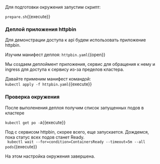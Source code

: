 Для  подготовки окружения запустим скрипт: 

`prepare.sh`{{execute}}

### Деплой приложения httpbin
Для демонстрации доступа к api будем использовать приложение httpbin.  

Изучим манифест деплоя:
`httpbin.yaml`{{open}}

Мы создаем деплоймент приложения, сервис для обращения к нему и ingress для доступа к сервису из-за пределов кластера.

Давайте применим манифест командой:  
`kubectl apply -f httpbin.yaml`{{execute}}

### Проверка окружения
После выполенения деплоя получим список запущенных подов в кластере

`kubectl get po -A`{{execute}}

Под с сервисом httpbin, скорее всего, еще запускается. Дождемся, пока статус всех подов станет Ready.  
` kubectl wait --for=condition=ContainersReady --timeout=5m --all pods`{{execute}}  


На этом настройка окружения завершена.